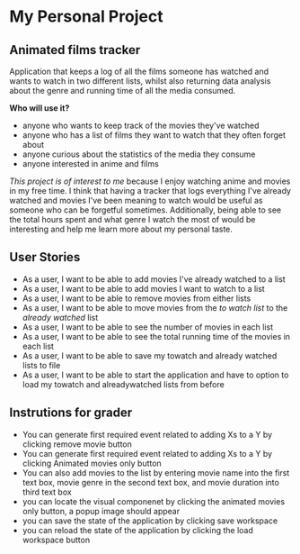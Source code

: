 # My Personal Project

## Animated films tracker  
Application that keeps a log of all the films someone has watched 
and wants to watch in two different lists, whilst also returning data analysis 
about the genre and running time of all the media consumed. 

**Who will use it?**
- anyone who wants to keep track of the movies they've watched
- anyone who has a list of films they want to watch that they often forget about
- anyone curious about the statistics of the media they consume 
- anyone interested in anime and films 

*This project is of interest to me* because I enjoy watching anime and 
movies in my free time. I think that having a tracker that logs everything 
I've already watched and movies I've been meaning to watch 
would be useful as someone who can be forgetful sometimes. Additionally, 
being able to see the total hours spent and what genre I watch the most of
would be interesting and help me learn more about my personal taste. 

## User Stories 
- As a user, I want to be able to add movies I've already watched to a list 
- As a user, I want to be able to add movies I want to watch to a list
- As a user, I want to be able to remove movies from either lists 
- As a user, I want to be able to move movies from the *to watch list* to the 
*already watched* list
- As a user, I want to be able to see the number of movies in each list 
- As a user, I want to be able to see the total running time of the movies in each list
- As a user, I want to be able to save my towatch and already watched lists to file 
- As a user, I want to be able to start the application and have to option to load my towatch and alreadywatched lists from before 

## Instrutions for grader
- You can generate first required event related to adding Xs to a Y by clicking remove movie button
-  You can generate first required event related to adding Xs to a Y by clicking Animated movies only button
- You can also add movies to the list by entering movie name into the first text box, 
movie genre in the second text box, and movie duration into third text box 
- you can locate the visual componenet by clicking the animated movies only button, a popup image should appear
- you can save the state of the application by clicking save workspace 
- you can reload the state of the application by clicking the load workspace button 